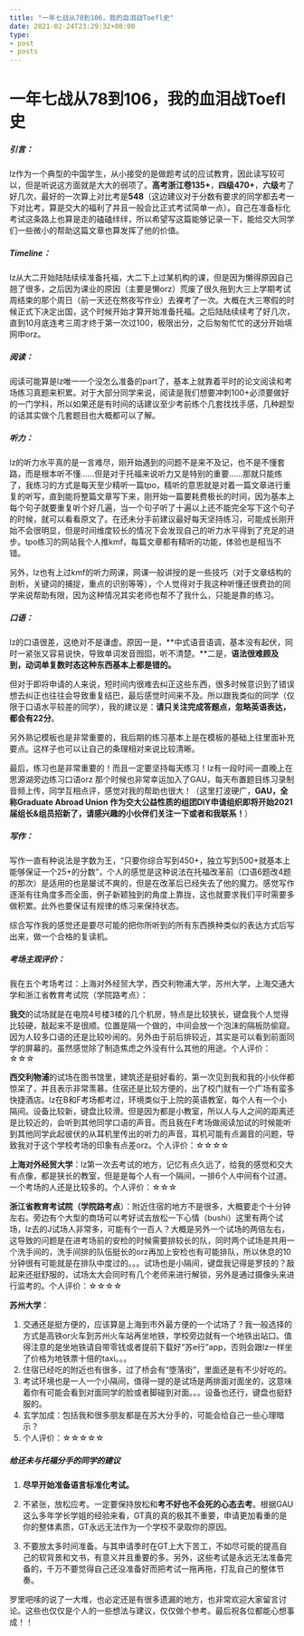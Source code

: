 ```yaml
---
title: "一年七战从78到106，我的血泪战Toefl史"
date: 2021-02-24T23:29:32+08:00
type:
- post 
- posts
---
```


# 一年七战从78到106，我的血泪战Toefl史

##### 引言：

lz作为一个典型的中国学生，从小接受的是做题考试的应试教育，因此读写较可以，但是听说这方面就是大大的弱项了。**高考浙江卷135+**，**四级470+**，**六级**考了好几次，最好的一次算上对比考是**548**（这边建议对于分数有要求的同学都去考一下对比考，算是交大的福利了并且一般会比正式考试简单一点）。自己在准备标化考试这条路上也算是走的磕磕绊绊，所以希望写这篇能够记录一下，能给交大同学们一些微小的帮助这篇文章也算发挥了他的价值。

##### Timeline：

lz从大二开始陆陆续续准备托福，大二下上过某机构的课，但是因为懒得原因自己翘了很多，之后因为课业的原因（主要是懒orz）荒废了很久拖到大三上学期考试周结束的那个周日（前一天还在熬夜写作业）去裸考了一次。大概在大三寒假的时候正式下决定出国，这个时候开始才算开始准备托福。之后陆陆续续考了好几次，直到10月底连考三周才终于第一次过100，极限出分，之后匆匆忙忙的送分开始填网申orz。

##### 阅读：

阅读可能算是lz唯一一个没怎么准备的part了，基本上就靠着平时的论文阅读和考场练习真题来积累。对于大部分同学来说，阅读是我们想要冲刺100+必须要做好的一门学科，所以如果还是有时间的话建议至少考前练个几套找找手感，几种题型的话其实做个几套题目也大概都可以了解。

##### 听力：

lz的听力水平真的是一言难尽，刚开始遇到的问题不是来不及记，也不是不懂套路，而是根本听不懂……但是对于托福来说听力又是特别的重要……那就只能练了，我练习的方式是每天至少精听一篇tpo，精听的意思就是对着一篇文章进行重复的听写，直到能将整篇文章写下来，刚开始一篇要耗费极长的时间，因为基本上每个句子就要重复听个好几遍，当一个句子听了十遍以上还不能完全写下这个句子的时候，就可以看看原文了。在还未分手前建议最好每天坚持练习，可能成长刚开始不会很明显，但是时间维度较长的情况下会发现自己的听力水平得到了充足的进步。tpo练习的网站我个人推kmf，每篇文章都有精听的功能，体验也是相当不错。

另外，lz也有上过kmf的听力网课，网课一般讲授的是一些技巧（对于文章结构的剖析，关键词的捕捉，重点的识别等等），个人觉得对于我这种听懂还很费劲的同学来说帮助有限，因为这种情况其实老师也帮不了我什么，只能是靠的练习。

##### 口语：

lz的口语很差，这绝对不是谦虚。原因一是，**中式语音语调，基本没有起伏，同时一紧张又容易说快，导致单词发音囫囵，听不清楚。**二是，**语法很难顾及到，动词单复数时态这种东西基本上都是错的。**

但对于即将申请的人来说，短时间内很难去纠正这些东西，很多时候意识到了错误想去纠正也往往会导致重复结巴，最后感觉时间来不及。所以跟我类似的同学（仅限于口语水平较差的同学），我的建议是：**请只关注完成答题点，忽略英语表达，都会有22分**。

另外熟记模板也是非常重要的，我后期的练习基本上是在模板的基础上往里面补充要点。这样子也可以让自己的条理相对来说比较清晰。

最后，练习也是非常重要的！而且一定要坚持每天练习！lz有一段时间一直晚上在思源湖旁边练习口语orz 那个时候也非常幸运加入了GAU，每天布置题目练习录制音频上传，同学互相点评，感觉对我的帮助也很大！（这里打波硬广，**GAU，全称Graduate Abroad Union 作为交大公益性质的组团DIY申请组织即将开始2021届组长&组员招新了，请感兴趣的小伙伴们关注一下或者和我联系！**）

##### 写作：

写作一直有种说法是字数为王，“只要你综合写到450+，独立写到500+就基本上能够保证一个25+的分数”，个人的感觉是这种说法在托福改革前（口语6题改4题的那次）是适用的也是屡试不爽的，但是在改革后已经失去了他的魔力。感觉写作逐渐有往角度多而全面，例子新颖独到的角度上靠拢，这也就要求我们平时需要多做积累。此外也要保证有规律的练习来保持状态。

综合写作我的感觉还是要尽可能的把你所听到的所有东西换种类似的表达方式后写出来，做一个合格的复读机。

##### 考场主观评价：

我在五个考场考过：上海对外经贸大学，西交利物浦大学，苏州大学，上海交通大学和浙江省教育考试院（学院路考点）：

**我交**的试场就是在电院4号楼3楼的几个机房，特点是比较狭长，键盘我个人觉得比较硬，敲起来不是很顺。位置是隔一个做的，中间会放一个泡沫的隔板防偷窥。因为人较多口语的还是比较吵闹的。另外由于前后排较近，其实是可以看到前面同学的屏幕的。虽然感觉除了制造焦虑之外没有什么其他的用途。个人评价：☆☆☆

**西交利物浦**的试场在图书馆里，建筑还是挺好看的，第一次见到我和我的小伙伴都惊呆了，并且表示非常羡慕。住宿还是比较方便的，出了校门就有一个广场有蛮多快捷酒店。lz在B和F考场都考过，环境类似于上院的英语教室，每个人有一个小隔间。设备比较新，键盘比较滑。但是因为都是小教室，所以人与人之间的距离还是比较近的，会听到其他同学口语的声音。而且我在F考场做阅读加试的时候能听到其他同学此起彼伏的从耳机里传出的听力的声音，耳机可能有点漏音的问题，导致我对于这个学校考场的印象有点差orz。个人评价：☆☆☆☆

**上海对外经贸大学**：lz第一次去考试的地方，记忆有点久远了，给我的感觉和交大有点像，都是狭长的教室，但是是每个人有一个隔间，一排6个人中间有个过道。一个考场的人还是比较多的。个人评价：☆☆☆

**浙江省教育考试院（学院路考点**）：附近住宿的地方不是很多，大概要走个十分钟左右。旁边有个大型的商场可以考好试去放松一下心情（bushi）这里有两个试场，lz去的J试场人非常多，可能有个一百人？大概是另外一个试场的两倍左右，这导致的问题是在进考场前的安检的时候需要排较长的队，同时两个试场是共用一个洗手间的，洗手间排的队伍挺长的orz再加上安检也有可能排队，所以休息的10分钟很有可能就是在排队中度过的。。。试场也是小隔间，键盘我记得是罗技的？敲起来还挺舒服的，试场太大会同时有几个老师来进行解锁，另外是通过摄像头来进行监考的。个人评价：☆☆☆☆

**苏州大学**：

1. 交通还是挺方便的，应该算是上海到市外最方便的一个试场了？我一般选择的方式是高铁or火车到苏州火车站再坐地铁，学校旁边就有一个地铁出站口。值得注意的是坐地铁请自带零钱或者提前下载好“苏e行”app，否则会跟lz一样坐了价格为地铁票十倍的taxi。。。
2. 住宿已经吃的附近也有很多，过了桥会有“堕落街”，里面还是有不少好吃的。
3. 考试环境也是一人一个小隔间，值得一提的是试场是两排面对面坐的，这意味着你有可能会看到对面同学的脸或者脚碰到对面。。。设备也还行，键盘也挺舒服的。
4. 玄学加成：包括我和很多朋友都是在苏大分手的，可能会给自己一些心理暗示？
5. 个人评价：☆☆☆☆☆

##### 给还未与托福分手的同学的建议

1. **尽早开始准备语言标准化考试。**
2. 不紧张，放松应考。一定要保持放松和**考不好也不会死的心态去考**。根据GAU这么多年学长学姐的经验来看，GT真的真的极其不重要，申请更加看重的是你的整体素质，GT永远无法作为一个学校不录取你的原因。

2. 不要放太多时间准备。与其申请季时在GT上大下苦工，不如尽可能的提高自己的软背景和文书，有意义并且重要的多。另外，这些考试是永远无法准备完备的，千万不要觉得自己还没准备好而把考试一拖再拖，打乱自己的整体节奏。

罗里吧嗦的说了一大堆，也必定还是有很多遗漏的地方，也非常欢迎大家留言讨论。这些也仅仅是个人的一些想法与建议，仅仅做个参考。最后祝各位都能心想事成！！